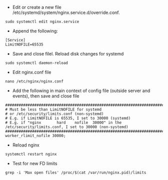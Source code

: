 - Edit or create a new file /etc/systemd/system/nginx.service.d/override.conf.

```
sudo systemctl edit nginx.service
```

- Append the following:

```
[Service]
LimitNOFILE=65535
```

- Save and close filel. Reload disk changes for systemd

```
sudo systemctl daemon-reload
```

- Edit nginx.conf file

```
nano /etc/nginx/nginx.conf
```

- Add the following in main context of config file (outside server and events), then save and close file

```
###############################################################################################################
# Must be less than LimitNOFILE for systemd 
# or /etc/security/limits.conf (non-systemd)
# E.g. if LimitNOFILE is 65535, I set to 30000 (systemd)
# E.g. if "nginx       hard    nofile  30000" in the  /etc/security/limits.conf, I set to 30000 (non-systemd)
###############################################################################################################
worker_rlimit_nofile 30000;
```

- Reload nginx

```
systemctl restart nginx
```

- Test for new FD limits 

```
grep -i 'Max open files' /proc/$(cat /var/run/nginx.pid)/limits
```